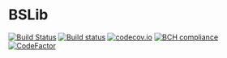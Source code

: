 # BSLib

[![Build Status](https://travis-ci.org/Serg-Norseman/BSLib.svg?branch=master)](https://travis-ci.org/Serg-Norseman/BSLib)
[![Build status](https://ci.appveyor.com/api/projects/status/6fy7j31n1jm1meqh?svg=true)](https://ci.appveyor.com/project/Serg-Norseman/BSLib)
[![codecov.io](https://codecov.io/github/Serg-Norseman/BSLib/coverage.svg?branch=master)](https://codecov.io/github/Serg-Norseman/BSLib?branch=master)
[![BCH compliance](https://bettercodehub.com/edge/badge/Serg-Norseman/BSLib?branch=master)](https://bettercodehub.com/)
[![CodeFactor](https://www.codefactor.io/repository/github/serg-norseman/bslib/badge)](https://www.codefactor.io/repository/github/serg-norseman/bslib)
